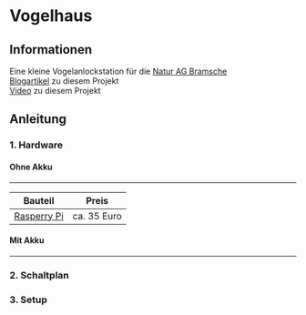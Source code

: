 # Vogelhaus
## Informationen
Eine kleine Vogelanlockstation für die [Natur AG Bramsche](https://naturagbramsche.blog/)  
[Blogartikel]() zu diesem Projekt  
[Video]() zu diesem Projekt  
## Anleitung
### 1. Hardware
#### Ohne Akku
---
|Bauteil|Preis|
|:---:|:--:|
|[Rasperry Pi]()| ca. 35 Euro|
#### Mit Akku
---
### 2. Schaltplan
### 3. Setup


